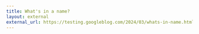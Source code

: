 ```yaml
---
title: What's in a name?
layout: external
external_url: https://testing.googleblog.com/2024/03/whats-in-name.html
---
```

